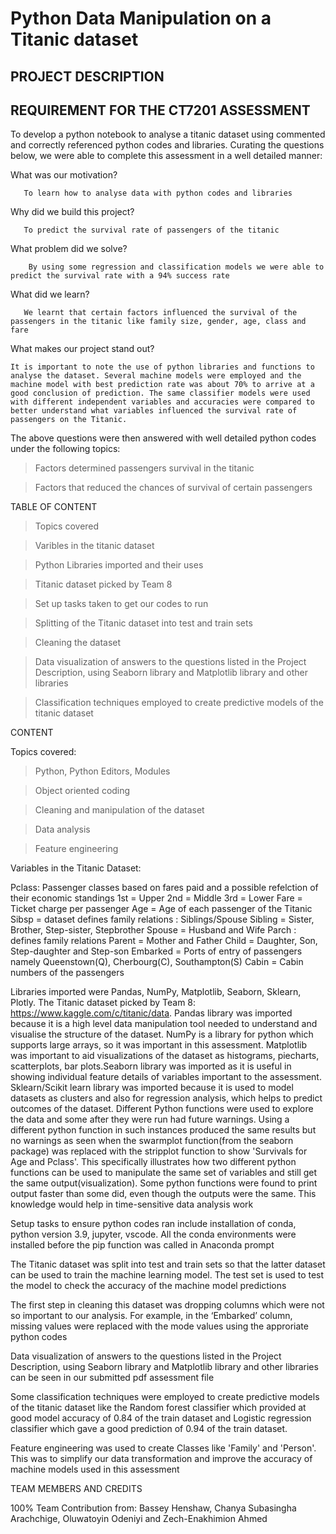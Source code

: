 
# Python Data Manipulation on a Titanic dataset  

 

## PROJECT DESCRIPTION 


## REQUIREMENT FOR THE CT7201 ASSESSMENT

To develop a python notebook to analyse a titanic dataset using commented and correctly referenced python codes and libraries. Curating the questions below, we were able to complete this assessment in a well detailed manner:


What was our motivation? 

       To learn how to analyse data with python codes and libraries  

Why did we build this project? 

       To predict the survival rate of passengers of the titanic 

What problem did we solve? 

        By using some regression and classification models we were able to predict the survival rate with a 94% success rate 

What did we learn? 

       We learnt that certain factors influenced the survival of the passengers in the titanic like family size, gender, age, class and fare 

What makes our project stand out? 

    It is important to note the use of python libraries and functions to analyse the dataset. Several machine models were employed and the machine model with best prediction rate was about 70% to arrive at a good conclusion of prediction. The same classifier models were used with different independent variables and accuracies were compared to better understand what variables influenced the survival rate of passengers on the Titanic.  

 

The above questions were then answered with well detailed python codes under the following topics: 

>Factors determined passengers survival in the titanic 

>Factors that reduced the chances of survival of certain passengers 



 

TABLE OF CONTENT 

>Topics covered

>Varibles in the titanic dataset

>Python Libraries imported and their uses

>Titanic dataset picked by Team 8  

>Set up tasks taken to get our codes to run

>Splitting of the Titanic dataset into test and train sets 

>Cleaning the dataset 

>Data visualization of answers to the questions listed in the Project Description, using Seaborn library and Matplotlib library and other libraries 

>Classification techniques employed to create predictive models of the titanic dataset 

 

CONTENT

Topics covered:

>Python, Python Editors, Modules 

>Object oriented coding 

>Cleaning and manipulation of the dataset

>Data analysis 

>Feature engineering 



Variables in the Titanic Dataset:

Pclass: Passenger classes based on fares paid and a possible refelction of their economic standings
1st = Upper
2nd = Middle
3rd = Lower
Fare =  Ticket charge per passenger
Age = Age of each passenger of the Titanic
Sibsp = dataset defines family relations : Siblings/Spouse
Sibling = Sister, Brother, Step-sister, Stepbrother
Spouse = Husband and Wife
Parch : defines family relations
Parent = Mother and Father
Child = Daughter, Son, Step-daughter and Step-son
Embarked = Ports of entry of passengers namely Queenstown(Q), Cherbourg(C), Southampton(S)
Cabin = Cabin numbers of the passengers



Libraries imported were Pandas, NumPy, Matplotlib, Seaborn, Sklearn, Plotly. The Titanic dataset picked by Team 8: https://www.kaggle.com/c/titanic/data. Pandas library was imported because it is a high level data manipulation tool needed to understand and visualise the structure of the dataset. NumPy is a library for python which supports large arrays, so it was important in this assessment. Matplotlib was important to aid visualizations of the dataset as histograms, piecharts, scatterplots, bar plots.Seaborn library was imported as it is useful in showing individual feature details of variables important to the assessment. Sklearn/Scikit learn library was imported because it is used to model datasets as clusters and also for regression analysis, which helps to predict outcomes of the dataset. Different Python functions were used to explore the data and some after they were run had future warnings. Using a different python function in such instances produced the same results but no warnings as seen when the swarmplot function(from the seaborn package) was replaced with the stripplot function to show 'Survivals for Age and Pclass'. This specifically illustrates how two different python functions can be used to manipulate the same set of variables and still get the same output(visualization). Some python functions were found to print output faster than some did, even though the outputs were the same. This knowledge would help in time-sensitive data analysis work

Setup tasks to ensure python codes ran include installation of conda, python version 3.9, jupyter, vscode. All the conda environments were installed before the pip function was called in Anaconda prompt


The Titanic dataset was split into test and train sets so that the latter dataset can be used to train the machine learning model. The test set is used to test the model to check the accuracy of the machine model predictions

The first step in cleaning this dataset was dropping columns which were not so important to our analysis. For example, in the ‘Embarked’ column, missing values were replaced with the mode values using the approriate python codes

Data visualization of answers to the questions listed in the Project Description, using Seaborn library and Matplotlib library and other libraries can be seen in our submitted pdf assessment file 

Some classification techniques were employed to create predictive models of the titanic dataset like the Random forest classifier which provided at good model accuracy of 0.84 of the train dataset and Logistic regression classifier which gave a good prediction of 0.94 of the train dataset.

Feature engineering was used to create Classes like 'Family' and 'Person'. This was to simplify our data transformation and improve the accuracy of machine models used in this assessment

 

 

TEAM MEMBERS AND CREDITS 

100% Team Contribution from: Bassey Henshaw, Chanya Subasingha Arachchige, Oluwatoyin Odeniyi and Zech-Enakhimion Ahmed


 

 

 
